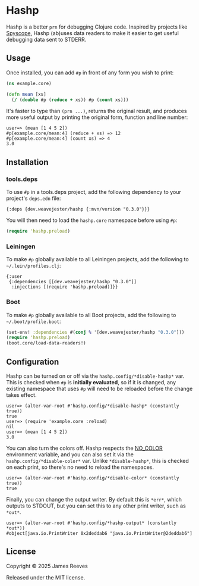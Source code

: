 # Hashp

Hashp is a better `prn` for debugging Clojure code. Inspired by
projects like [Spyscope][], Hashp (ab)uses data readers to make it
easier to get useful debugging data sent to STDERR.

[spyscope]: https://github.com/dgrnbrg/spyscope

## Usage

Once installed, you can add `#p` in front of any form you wish to
print:

```clojure
(ns example.core)

(defn mean [xs]
  (/ (double #p (reduce + xs)) #p (count xs)))
```

It's faster to type than `(prn ...)`, returns the original result, and
produces more useful output by printing the original form, function
and line number:

```
user=> (mean [1 4 5 2])
#p[example.core/mean:4] (reduce + xs) => 12
#p[example.core/mean:4] (count xs) => 4
3.0
```

## Installation

### tools.deps

To use `#p` in a tools.deps project, add the following dependency to
your project's `deps.edn` file:

```edn
{:deps {dev.weavejester/hashp {:mvn/version "0.3.0"}}}
```

You will then need to load the `hashp.core` namespace before using `#p`:

```clojure
(require 'hashp.preload)
```

### Leiningen

To make `#p` globally available to all Leiningen projects, add the
following to `~/.lein/profiles.clj`:

```edn
{:user
 {:dependencies [[dev.weavejester/hashp "0.3.0"]]
  :injections [(require 'hashp.preload)]}}
```

### Boot

To make `#p` globally available to all Boot projects, add the following
to `~/.boot/profile.boot`:

```clojure
(set-env! :dependencies #(conj % '[dev.weavejester/hashp "0.3.0"]))
(require 'hashp.preload)
(boot.core/load-data-readers!)
```

## Configuration

Hashp can be turned on or off via the `hashp.config/*disable-hashp*`
var. This is checked when `#p` is **initially evaluated**, so if it is
changed, any existing namespace that uses `#p` will need to be reloaded
before the change takes effect.

```
user=> (alter-var-root #'hashp.config/*disable-hashp* (constantly true))
true
user=> (require 'example.core :reload)
nil
user=> (mean [1 4 5 2])
3.0
```

You can also turn the colors off. Hashp respects the [NO_COLOR][]
environment variable, and you can also set it via the
`hashp.config/*disable-color*` var. Unlike `*disable-hashp*`, this is
checked on each print, so there's no need to reload the namespaces.

```
user=> (alter-var-root #'hashp.config/*disable-color* (constantly true))
true
```

Finally, you can change the output writer. By default this is `*err*`,
which outputs to STDOUT, but you can set this to any other print writer,
such as `*out*`.

```
user=> (alter-var-root #'hashp.config/*hashp-output* (constantly *out*))
#object[java.io.PrintWriter 0x2deddab6 "java.io.PrintWriter@2deddab6"]
```

[no_color]: https://no-color.org/

## License

Copyright © 2025 James Reeves

Released under the MIT license.

